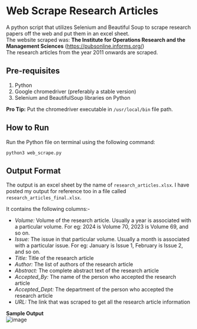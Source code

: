 # Web Scrape Research Articles
A python script that utilizes Selenium and Beautiful Soup to scrape research papers off the web and put them in an excel sheet.  
The website scraped was: **The Institute for Operations Research and the Management Sciences** (https://pubsonline.informs.org/)  
The research articles from the year 2011 onwards are scraped.

## Pre-requisites
1. Python
2. Google chromedriver (preferably a stable version)
3. Selenium and BeautifulSoup libraries on Python
  
**Pro Tip:** Put the chromedriver executable in `/usr/local/bin` file path.

## How to Run
Run the Python file on terminal using the following command:
```code
python3 web_scrape.py
```

## Output Format
The output is an excel sheet by the name of `research_articles.xlsx`. I have posted my output for reference too in a file called `research_articles_final.xlsx`.  

It contains the following columns:-
- _Volume:_ Volume of the research article. Usually a year is associated with a particular volume. For eg: 2024 is Volume 70, 2023 is Volume 69, and so on.
- _Issue:_ The issue in that particular volume. Usually a month is associated with a particular issue. For eg: January is Issue 1, February is Issue 2, and so on.
- _Title:_ Title of the research article
- _Author:_ The list of authors of the research article
- _Abstract:_ The complete abstract text of the research article
- _Accepted_By:_ The name of the person who accepted the research article
- _Accepted_Dept:_ The department of the person who accepted the research article
- _URL:_ The link that was scraped to get all the research article information

**Sample Output**  
![image](https://github.com/dhruv1220/web-scrape/assets/35871415/36ca364e-1332-47a7-9c8f-7d6f47105d46)
